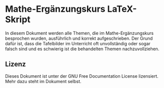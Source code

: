 # Mathe-Ergänzungskurs LaTeX-Skript
In diesem Dokument werden alle Themen, die im Mathe-Ergänzungskurs besprochen wurden, ausführlich und korrekt aufgeschrieben. Der Grund dafür ist, dass die Tafelbilder im Unterricht oft 
unvollständig oder sogar falsch sind und es schwierig ist die behandelten Themen nachzuvollziehen.

## Lizenz
Dieses Dokument ist unter der GNU Free Documentation License lizensiert. Mehr dazu steht im Dokument selbst.
